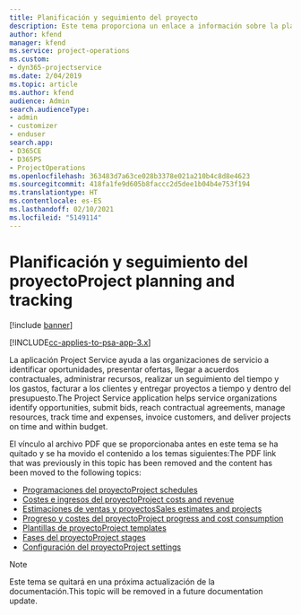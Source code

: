 ```yaml
---
title: Planificación y seguimiento del proyecto
description: Este tema proporciona un enlace a información sobre la planificación y el seguimiento en Project Service Automation.
author: kfend
manager: kfend
ms.service: project-operations
ms.custom:
- dyn365-projectservice
ms.date: 2/04/2019
ms.topic: article
ms.author: kfend
audience: Admin
search.audienceType:
- admin
- customizer
- enduser
search.app:
- D365CE
- D365PS
- ProjectOperations
ms.openlocfilehash: 363483d7a63ce028b3378e021a210b4c8d8e4623
ms.sourcegitcommit: 418fa1fe9d605b8faccc2d5dee1b04b4e753f194
ms.translationtype: HT
ms.contentlocale: es-ES
ms.lasthandoff: 02/10/2021
ms.locfileid: "5149114"
---
```

# <a name="project-planning-and-tracking"></a><span data-ttu-id="c5439-103">Planificación y seguimiento del proyecto</span><span class="sxs-lookup"><span data-stu-id="c5439-103">Project planning and tracking</span></span>

[!include [banner](../../includes/psa-now-project-operations.md)]

[!INCLUDE[cc-applies-to-psa-app-3.x](../../includes/cc-applies-to-psa-app-3x.md)]

<span data-ttu-id="c5439-104">La aplicación Project Service ayuda a las organizaciones de servicio a identificar oportunidades, presentar ofertas, llegar a acuerdos contractuales, administrar recursos, realizar un seguimiento del tiempo y los gastos, facturar a los clientes y entregar proyectos a tiempo y dentro del presupuesto.</span><span class="sxs-lookup"><span data-stu-id="c5439-104">The Project Service application helps service organizations identify opportunities, submit bids, reach contractual agreements, manage resources, track time and expenses, invoice customers, and deliver projects on time and within budget.</span></span> 

<span data-ttu-id="c5439-105">El vínculo al archivo PDF que se proporcionaba antes en este tema se ha quitado y se ha movido el contenido a los temas siguientes:</span><span class="sxs-lookup"><span data-stu-id="c5439-105">The PDF link that was previously in this topic has been removed and the content has been moved to the following topics:</span></span>

- [<span data-ttu-id="c5439-106">Programaciones del proyecto</span><span class="sxs-lookup"><span data-stu-id="c5439-106">Project schedules</span></span>](../project-creating.md)
- [<span data-ttu-id="c5439-107">Costes e ingresos del proyecto</span><span class="sxs-lookup"><span data-stu-id="c5439-107">Project costs and revenue</span></span>](../project-estimating.md)
- [<span data-ttu-id="c5439-108">Estimaciones de ventas y proyectos</span><span class="sxs-lookup"><span data-stu-id="c5439-108">Sales estimates and projects</span></span>](../project-leveraging.md)
- [<span data-ttu-id="c5439-109">Progreso y costes del proyecto</span><span class="sxs-lookup"><span data-stu-id="c5439-109">Project progress and cost consumption</span></span>](../project-tracking.md)
- [<span data-ttu-id="c5439-110">Plantillas de proyecto</span><span class="sxs-lookup"><span data-stu-id="c5439-110">Project templates</span></span>](../project-templates.md)
- [<span data-ttu-id="c5439-111">Fases del proyecto</span><span class="sxs-lookup"><span data-stu-id="c5439-111">Project stages</span></span>](../project-stages.md)
- [<span data-ttu-id="c5439-112">Configuración del proyecto</span><span class="sxs-lookup"><span data-stu-id="c5439-112">Project settings</span></span>](../project-settings.md)

> [!NOTE]
> <span data-ttu-id="c5439-113">Este tema se quitará en una próxima actualización de la documentación.</span><span class="sxs-lookup"><span data-stu-id="c5439-113">This topic will be removed in a future documentation update.</span></span> 
